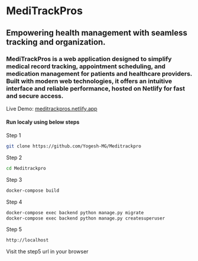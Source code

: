# MediTrackPros 
## Empowering health management with seamless tracking and organization.
### MediTrackPros is a web application designed to simplify medical record tracking, appointment scheduling, and medication management for patients and healthcare providers. Built with modern web technologies, it offers an intuitive interface and reliable performance, hosted on Netlify for fast and secure access.
Live Demo: <a href="https://meditrackpros.netlify.app">meditrackpros.netlify.app</a>

#### Run localy using below steps

Step 1
```bash
git clone https://github.com/Yogesh-MG/Meditrackpro
```
Step 2
```bash
cd Meditrackpro
```
Step 3
```bash
docker-compose build
```
Step 4
```bash
docker-compose exec backend python manage.py migrate
docker-compose exec backend python manage.py createsuperuser
```
Step 5
```bash
http://localhost
```
<p>Visit the step5 url in your browser</p>
